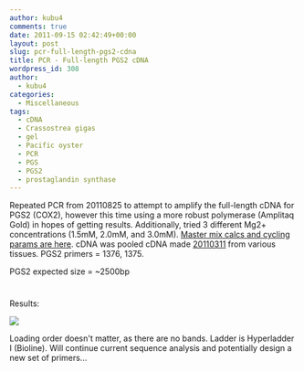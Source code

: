 ```yaml
---
author: kubu4
comments: true
date: 2011-09-15 02:42:49+00:00
layout: post
slug: pcr-full-length-pgs2-cdna
title: PCR - Full-length PGS2 cDNA
wordpress_id: 308
author:
  - kubu4
categories:
  - Miscellaneous
tags:
  - cDNA
  - Crassostrea gigas
  - gel
  - Pacific oyster
  - PCR
  - PGS
  - PGS2
  - prostaglandin synthase
---
```


Repeated PCR from 20110825 to attempt to amplify the full-length cDNA for PGS2 (COX2), however this time using a more robust polymerase (Amplitaq Gold) in hopes of getting results. Additionally, tried 3 different Mg2+ concentrations (1.5mM, 2.0mM, and 3.0mM). [Master mix calcs and cycling params are here](http://eagle.fish.washington.edu/Arabidopsis/Notebook%20Workup%20Files/20110914-01.jpg). cDNA was pooled cDNA made [20110311](/Sam%27s+Working+Notebook+Jan+2011+-+March+2011#sjw20110311) from various tissues. PGS2 primers = 1376, 1375.

PGS2 expected size = ~2500bp



# 



Results:

![](http://eagle.fish.washington.edu/Arabidopsis/20110914-01.JPG)

Loading order doesn't matter, as there are no bands. Ladder is Hyperladder I (Bioline). Will continue current sequence analysis and potentially design a new set of primers...
